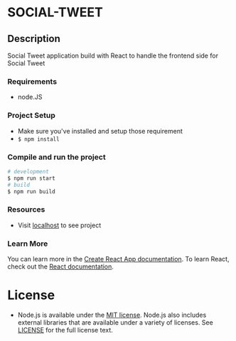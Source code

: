# SOCIAL-TWEET 
## Description
Social Tweet application build with React to handle the frontend side for Social Tweet

### Requirements
- node.JS

### Project Setup
- Make sure you've installed and setup those requirement
- `$ npm install `

### Compile and run the project
```bash
# development
$ npm run start
# build 
$ npm run build
```
### Resources
- Visit [localhost](http://localhost:3000/) to see project

### Learn More
You can learn more in the [Create React App documentation](https://facebook.github.io/create-react-app/docs/getting-started). 
To learn React, check out the [React documentation](https://reactjs.org/).


# License
- Node.js is available under the
[MIT license](https://opensource.org/licenses/MIT). Node.js also includes
external libraries that are available under a variety of licenses.  See
[LICENSE](https://github.com/nodejs/node/blob/HEAD/LICENSE) for the full
license text.


